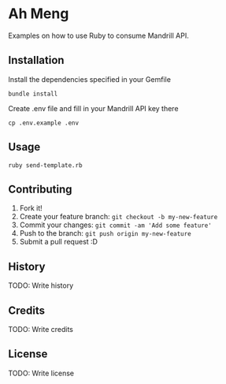 # Ah Meng

Examples on how to use Ruby to consume Mandrill API.

## Installation

Install the dependencies specified in your Gemfile

	bundle install

Create .env file and fill in your Mandrill API key there

	cp .env.example .env

## Usage

	ruby send-template.rb

## Contributing

1. Fork it!
2. Create your feature branch: `git checkout -b my-new-feature`
3. Commit your changes: `git commit -am 'Add some feature'`
4. Push to the branch: `git push origin my-new-feature`
5. Submit a pull request :D

## History

TODO: Write history

## Credits

TODO: Write credits

## License

TODO: Write license